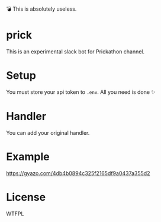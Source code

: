 💣 This is absolutely useless. 

# prick
This is an experimental slack bot for Prickathon channel.


# Setup
You must store your api token to `.env`.
All you need is done ✨


# Handler
You can add your original handler. 

# Example
https://gyazo.com/4db4b0894c325f2165df9a0437a355d2


# License
WTFPL